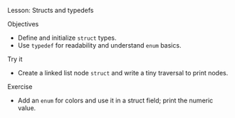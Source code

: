 Lesson: Structs and typedefs

Objectives
- Define and initialize `struct` types.
- Use `typedef` for readability and understand `enum` basics.

Try it
- Create a linked list node `struct` and write a tiny traversal to print nodes.

Exercise
- Add an `enum` for colors and use it in a struct field; print the numeric value.
